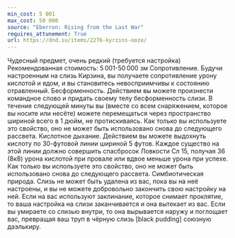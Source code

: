 ```yaml
---
min_cost: 5 001
max_cost: 50 000
source: "Eberron: Rising from the Last War"
requires_attunement: True
url: https://dnd.su/items/2276-kyrzins-ooze/
---
```


Чудесный предмет, очень редкий (требуется настройка)
Рекомендованная стоимость: 5 001-50 000 зм
Сопротивление. Будучи настроенным на слизь Кирзина, вы получаете сопротивление урону кислотой и ядом, и вы становитесь невосприимчивы к состоянию отравленный.
Бесформенность. Действием вы можете произнести командное слово и придать своему телу бесформенность слизи. В течение следующей минуты вы (вместе со всем снаряжением, которое вы носите или несёте) можете перемещаться через пространство шириной всего в 1 дюйм, не протискиваясь. Как только вы используете это свойство, оно не может быть использовано снова до следующего рассвета.
Кислотное дыхание. Действием вы можете выдохнуть кислоту по 30-футовой линии шириной 5 футов. Каждое существо на этой линии должно совершить спасбросок Ловкости Сл 15, получая 36 (8к8) урона кислотой при провале или вдвое меньше урона при успехе. Как только вы используете это свойство, оно не может быть использовано снова до следующего рассвета.
Симбиотическая природа. Слизь не может быть удалена из вас, пока вы на неё настроены, и вы не можете добровольно закончить свою настройку на ней. Если на вас используют заклинание, которое снимает проклятие, то ваша настройка на слизи заканчивается и она вытекает из вас. Если вы умираете со слизью внутри, то она вырывается наружу и поглощает вас, превращая ваш труп в чёрную слизь [black pudding] союзную даэлькиру.